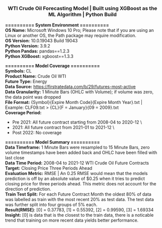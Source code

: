<h3 align="center"> WTI Crude Oil Forecasting Model | Built using XGBoost as the ML Algorithm | Python Build </h3>

**==========  System Environment  ==========** \
**OS Name:** Microsoft Windows 10 Pro; Please note that if you are using an Linux or another OS, the Path package may require modification. \
**OS Version:** 10.0.19043 Build 19043 \
**Python Version:** 3.9.2 \
**Python Pandas:** pandas==1.2.3 \
**Python XGBoost:** xgboost==1.3.3

**========== Model Coverage ==========** \
**Symbols:** CL \
**Product Name:** Crude Oil WTI \
**Future Type:** Energy  
**Data Source:** https://firstratedata.com/b/29/futures-most-active \
**Data Granularity:** 1 Minute Bars (OHLC with Volume); if volume was zero, the data point was dropped \
**File Format:** {Symbol}{Expire Month Code}{Expire Month Year}.txt | Example: CLF09.txt > {CL}{F = January}{09 = 2009}.txt \
**Coverage Period:**
 - Pre 2021: All future contract starting from 2008-04 to 2020-12 \
 - 2021: All future contract from 2021-01 to 2021-12 \
 - Post 2022: No coverage

**========== Model Summary ==========** \
**Data Timeframe:** 1 Minute Bars were resampled to 15 Minute Bars, zero volume timestamps have been added back and OHLC have been filled with last close \
**Data Time Period:** 2008-04 to 2021-12 WTI Crude Oil Future Contracts \
**Target:** Closing Price Three Periods Ahead \
**Evaluation Metric:** RMSE | An 0.25 RMSE would mean that the models prediction is off by an absolute value of $0.25 when it tries to predict closing price for three periods ahead. This metric does not account for the direction of prediction. \
**Train Test Split:** For each Future Contract Month the oldest 80% of data was labelled as train with the most recent 20% as test data. The test data was further split into four groups of 5% each. \
                      **Result(RMSE)**: [0] = 0.37783, [1] = 0.55392, [2] = 0.99590, [3] = 1.69334 \
                      **Insight:** [0] is data that is the closest to the train data, there is a noticable trend that training on more recent data yields better performance.    
